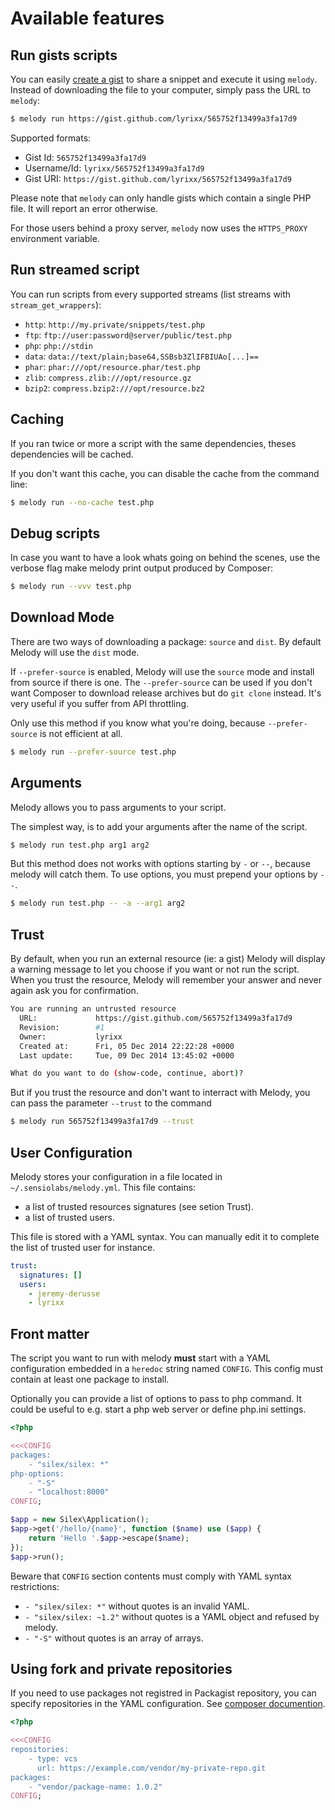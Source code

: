 Available features
==================

Run gists scripts
-----------------

You can easily [create a gist](https://gist.github.com) to share a snippet and
execute it using `melody`. Instead of downloading the file to your computer,
simply pass the URL to `melody`:

```bash
$ melody run https://gist.github.com/lyrixx/565752f13499a3fa17d9
```

Supported formats:

* Gist Id: `565752f13499a3fa17d9`
* Username/Id: `lyrixx/565752f13499a3fa17d9`
* Gist URI: `https://gist.github.com/lyrixx/565752f13499a3fa17d9`

Please note that `melody` can only handle gists which contain a single PHP
file. It will report an error otherwise.

For those users behind a proxy server, `melody` now uses the `HTTPS_PROXY`
environment variable.

Run streamed script
-------------------

You can run scripts from every supported streams (list streams with
`stream_get_wrappers`):

* `http`: `http://my.private/snippets/test.php`
* `ftp`: `ftp://user:password@server/public/test.php`
* `php`: `php://stdin`
* `data`: `data://text/plain;base64,SSBsb3ZlIFBIUAo[...]==`
* `phar`: `phar:///opt/resource.phar/test.php`
* `zlib`: `compress.zlib:///opt/resource.gz`
* `bzip2`: `compress.bzip2:///opt/resource.bz2`

Caching
-------

If you ran twice or more a script with the same dependencies, theses
dependencies will be cached.

If you don't want this cache, you can disable the cache from the command line:

```bash
$ melody run --no-cache test.php
```

Debug scripts
-------------

In case you want to have a look whats going on behind the scenes, use the verbose
flag make melody print output produced by Composer:

```bash
$ melody run --vvv test.php
```

Download Mode
-------------

There are two ways of downloading a package: `source` and `dist`. By default
Melody will use the `dist` mode.

If `--prefer-source` is enabled, Melody will use the `source` mode and install
from source if there is one. The `--prefer-source` can be used if you don't
want Composer to download release archives but do `git clone` instead. It's
very useful if you suffer from API throttling.

Only use this method if you know what you're doing, because `--prefer-source`
is not efficient at all.

```bash
$ melody run --prefer-source test.php
```

Arguments
---------

Melody allows you to pass arguments to your script.

The simplest way, is to add your arguments after the name of the script.

```bash
$ melody run test.php arg1 arg2
```

But this method does not works with options starting by `-` or `--`, because
melody will catch them. To use options, you must prepend your options by
` -- `.

```bash
$ melody run test.php -- -a --arg1 arg2
```

Trust
-----

By default, when you run an external resource (ie: a gist) Melody will display
a warning message to let you choose if you want or not run the script.
When you trust the resource, Melody will remember your answer and never
again ask you for confirmation.

```bash
You are running an untrusted resource
  URL:             https://gist.github.com/565752f13499a3fa17d9
  Revision:        #1
  Owner:           lyrixx
  Created at:      Fri, 05 Dec 2014 22:22:28 +0000
  Last update:     Tue, 09 Dec 2014 13:45:02 +0000

What do you want to do (show-code, continue, abort)?
```

But if you trust the resource and don't want to interract with Melody, you
can pass the parameter `--trust` to the command

```bash
$ melody run 565752f13499a3fa17d9 --trust
```

User Configuration
------------------

Melody stores your configuration in a file located in `~/.sensiolabs/melody.yml`.
This file contains:

* a list of trusted resources signatures (see setion Trust).
* a list of trusted users.

This file is stored with a YAML syntax. You can manually edit it to complete
the list of trusted user for instance.

```yaml
trust:
  signatures: []
  users:
    - jeremy-derusse
    - lyrixx
```

Front matter
------------

The script you want to run with melody **must** start with a YAML configuration
embedded in a `heredoc` string named `CONFIG`. This config must contain at
least one package to install.

Optionally you can provide a list of options to pass to php command. It could
be useful to e.g. start a php web server or define php.ini settings.

```php
<?php

<<<CONFIG
packages:
    - "silex/silex: *"
php-options:
    - "-S"
    - "localhost:8000"
CONFIG;

$app = new Silex\Application();
$app->get('/hello/{name}', function ($name) use ($app) {
    return 'Hello '.$app->escape($name);
});
$app->run();
```

Beware that `CONFIG` section contents must comply with YAML syntax restrictions:

* `- "silex/silex: *"` without quotes is an invalid YAML.
* `- "silex/silex: ~1.2"` without quotes is a YAML object and refused by melody.
* `- "-S"` without quotes is an array of arrays.


Using fork and private repositories
-----------------------------------

If you need to use packages not registred in Packagist repository, you can
specify repositories in the YAML configuration.
See [composer documention](https://getcomposer.org/doc/05-repositories.md).

```php
<?php

<<<CONFIG
repositories:
    - type: vcs
      url: https://example.com/vendor/my-private-repo.git
packages:
    - "vendor/package-name: 1.0.2"
CONFIG;
```
